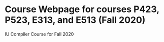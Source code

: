 # Course Webpage for courses P423, P523, E313, and E513 (Fall 2020)
IU Compiler Course for Fall 2020
